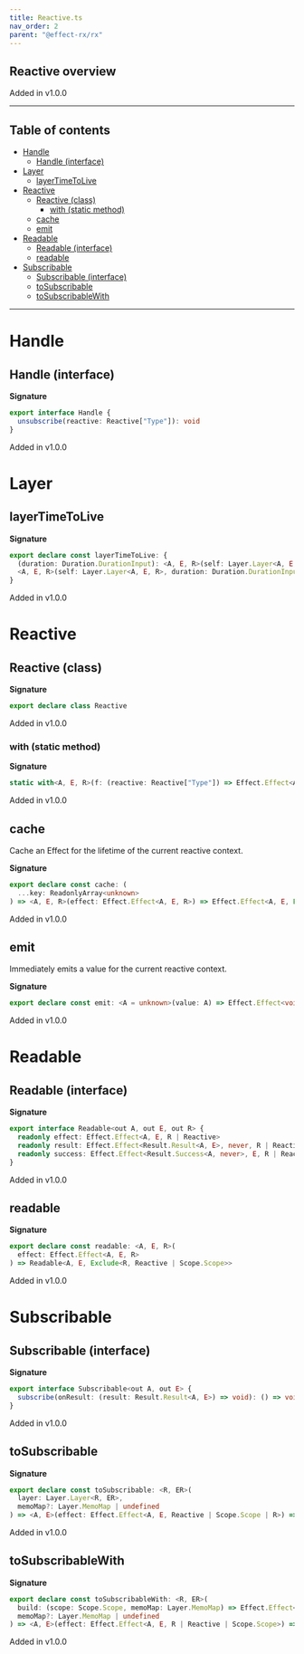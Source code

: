 ```yaml
---
title: Reactive.ts
nav_order: 2
parent: "@effect-rx/rx"
---
```


## Reactive overview

Added in v1.0.0

---

<h2 class="text-delta">Table of contents</h2>

- [Handle](#handle)
  - [Handle (interface)](#handle-interface)
- [Layer](#layer)
  - [layerTimeToLive](#layertimetolive)
- [Reactive](#reactive)
  - [Reactive (class)](#reactive-class)
    - [with (static method)](#with-static-method)
  - [cache](#cache)
  - [emit](#emit)
- [Readable](#readable)
  - [Readable (interface)](#readable-interface)
  - [readable](#readable-1)
- [Subscribable](#subscribable)
  - [Subscribable (interface)](#subscribable-interface)
  - [toSubscribable](#tosubscribable)
  - [toSubscribableWith](#tosubscribablewith)

---

# Handle

## Handle (interface)

**Signature**

```ts
export interface Handle {
  unsubscribe(reactive: Reactive["Type"]): void
}
```

Added in v1.0.0

# Layer

## layerTimeToLive

**Signature**

```ts
export declare const layerTimeToLive: {
  (duration: Duration.DurationInput): <A, E, R>(self: Layer.Layer<A, E, R>) => Layer.Layer<A, E, R>
  <A, E, R>(self: Layer.Layer<A, E, R>, duration: Duration.DurationInput): Layer.Layer<A, E, R>
}
```

Added in v1.0.0

# Reactive

## Reactive (class)

**Signature**

```ts
export declare class Reactive
```

Added in v1.0.0

### with (static method)

**Signature**

```ts
static with<A, E, R>(f: (reactive: Reactive["Type"]) => Effect.Effect<A, E, R>): Effect.Effect<A, E, R | Reactive>
```

Added in v1.0.0

## cache

Cache an Effect for the lifetime of the current reactive context.

**Signature**

```ts
export declare const cache: (
  ...key: ReadonlyArray<unknown>
) => <A, E, R>(effect: Effect.Effect<A, E, R>) => Effect.Effect<A, E, Exclude<R, Scope.Scope> | Reactive>
```

Added in v1.0.0

## emit

Immediately emits a value for the current reactive context.

**Signature**

```ts
export declare const emit: <A = unknown>(value: A) => Effect.Effect<void, never, Reactive>
```

Added in v1.0.0

# Readable

## Readable (interface)

**Signature**

```ts
export interface Readable<out A, out E, out R> {
  readonly effect: Effect.Effect<A, E, R | Reactive>
  readonly result: Effect.Effect<Result.Result<A, E>, never, R | Reactive>
  readonly success: Effect.Effect<Result.Success<A, never>, E, R | Reactive>
}
```

Added in v1.0.0

## readable

**Signature**

```ts
export declare const readable: <A, E, R>(
  effect: Effect.Effect<A, E, R>
) => Readable<A, E, Exclude<R, Reactive | Scope.Scope>>
```

Added in v1.0.0

# Subscribable

## Subscribable (interface)

**Signature**

```ts
export interface Subscribable<out A, out E> {
  subscribe(onResult: (result: Result.Result<A, E>) => void): () => void
}
```

Added in v1.0.0

## toSubscribable

**Signature**

```ts
export declare const toSubscribable: <R, ER>(
  layer: Layer.Layer<R, ER>,
  memoMap?: Layer.MemoMap | undefined
) => <A, E>(effect: Effect.Effect<A, E, Reactive | Scope.Scope | R>) => Subscribable<A, ER | E>
```

Added in v1.0.0

## toSubscribableWith

**Signature**

```ts
export declare const toSubscribableWith: <R, ER>(
  build: (scope: Scope.Scope, memoMap: Layer.MemoMap) => Effect.Effect<Context.Context<R>, ER>,
  memoMap?: Layer.MemoMap | undefined
) => <A, E>(effect: Effect.Effect<A, E, R | Reactive | Scope.Scope>) => Subscribable<A, E | ER>
```

Added in v1.0.0
